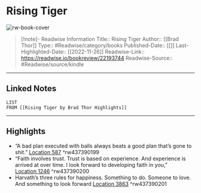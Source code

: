# Rising Tiger

![rw-book-cover](https://m.media-amazon.com/images/I/819tF8Q7ZvL._SY160.jpg)
<br>
>[!note]- Readwise Information
>Title:: Rising Tiger
>Author:: [[Brad Thor]]
>Type:: #Readwise/category/books
>Published-Date:: [[]]
>Last-Highlighted-Date:: [[2022-11-26]]
>Readwise-Link:: https://readwise.io/bookreview/22193744
>Readwise-Source:: #Readwise/source/kindle
--- 

## Linked Notes
```dataview
LIST
FROM [[Rising Tiger by Brad Thor Highlights]]
```

---

## Highlights
- “A bad plan executed with balls always beats a good plan that’s gone to shit.” [Location 587](https://readwise.io/open/437390199) ^rw437390199
- “Faith involves trust. Trust is based on experience. And experience is arrived at over time. I look forward to developing faith in you,” [Location 1246](https://readwise.io/open/437390200) ^rw437390200
- Harvath’s three rules for happiness. Something to do. Someone to love. And something to look forward [Location 3863](https://readwise.io/open/437390201) ^rw437390201
